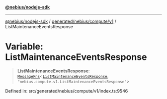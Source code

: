 [**@nebius/nodejs-sdk**](../../../../../README.md)

---

[@nebius/nodejs-sdk](../../../../../README.md) / [generated/nebius/compute/v1](../README.md) / ListMaintenanceEventsResponse

# Variable: ListMaintenanceEventsResponse

> **ListMaintenanceEventsResponse**: [`MessageFns`](../../../../../runtime/protos/core/interfaces/MessageFns.md)\<[`ListMaintenanceEventsResponse`](../interfaces/ListMaintenanceEventsResponse.md), `"nebius.compute.v1.ListMaintenanceEventsResponse"`\>

Defined in: src/generated/nebius/compute/v1/index.ts:9546

